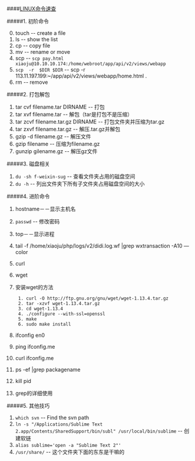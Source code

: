 ####[LINUX命令速查](http://ganquan.info/linux/)

#####1. 初阶命令

0. touch -- create a file
1. ls -- show the list 
2. cp -- copy file
4. mv -- rename or move
5. scp -- `scp pay.html xiaoju@10.10.10.174:/home/webroot/app/api/v2/views/webapp`
6. `scp  -r  $DIR $DIR` -- scp -r 113.11.197.199:~/app/api/v2/views/webapp/home.html .
6. rm -- remove

#####2. 打包解包

1. tar cvf filename.tar DIRNAME -- 打包
2. tar xvf filename.tar -- 解包（tar是打包不是压缩）
3. tar zcvf filename.tar.gz DIRNAME -- 打包文件夹并压缩为tar.gz
4. tar zxvf filename.tar.gz -- 解压.tar.gz并解包
5. gzip -d filename.gz -- 解压文件
6. gzip filename -- 压缩为filename.gz
7. gunzip gilename.gz -- 解压gz文件


#####3. 磁盘相关

1. `du -sh f-weixin-sug` -- 查看文件夹占用的磁盘空间
2. `du -h` -- 列出文件夹下所有子文件夹占用磁盘空间的大小

#####4. 进阶命令

1. hostname－－显示主机名
1. `passwd` -- 修改密码
2. top－－显示进程
3. tail -f /home/xiaoju/php/logs/v2/didi.log.wf  |grep wxtransaction -A10 —color
4. curl
5. wget
6. 安装wget的方法

		1. curl -O http://ftp.gnu.org/gnu/wget/wget-1.13.4.tar.gz
		2. tar -xzvf wget-1.13.4.tar.gz
		3. cd wget-1.13.4
		4. ./configure --with-ssl=openssl
		5. make
		6. sudo make install

7. ifconfig en0     
8. ping ifconfig.me
8. curl ifconfig.me
9. ps -ef |grep packagename
10. kill pid
11. grep的详细使用

#####5. 其他技巧

1. `which svn` -- Find the svn path
2. `ln -s "/Applications/Sublime Text 2.app/Contents/SharedSupport/bin/subl" /usr/local/bin/sublime` -- 创建软链
3. `alias sublime='open -a "Sublime Text 2"'`
4. `/usr/share/` -- 这个文件夹下面的东东是干嘛的


